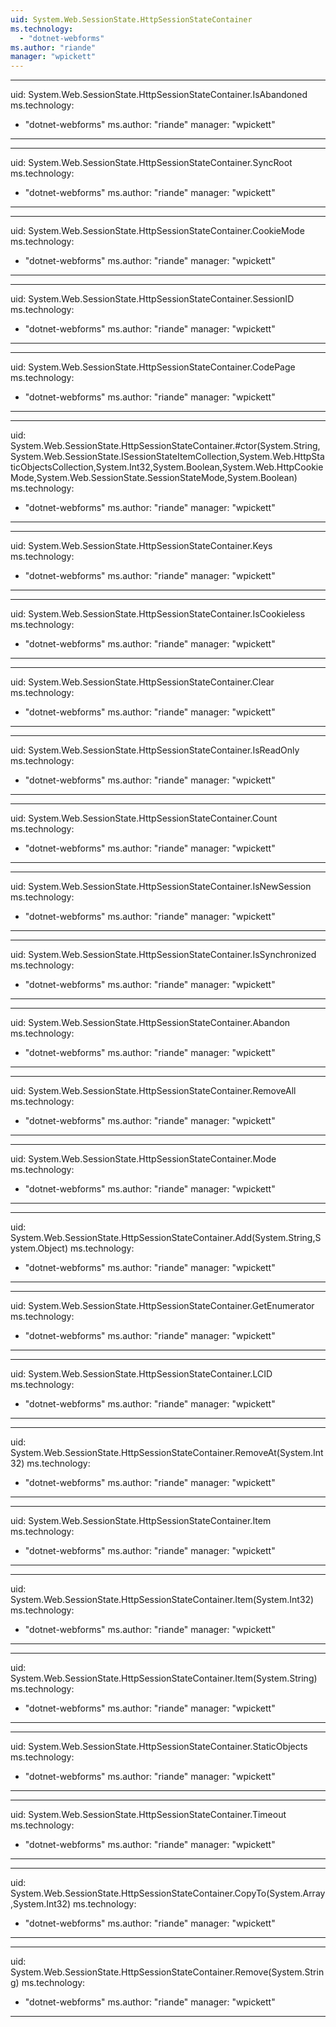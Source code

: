 ```yaml
---
uid: System.Web.SessionState.HttpSessionStateContainer
ms.technology: 
  - "dotnet-webforms"
ms.author: "riande"
manager: "wpickett"
---
```


---
uid: System.Web.SessionState.HttpSessionStateContainer.IsAbandoned
ms.technology: 
  - "dotnet-webforms"
ms.author: "riande"
manager: "wpickett"
---

---
uid: System.Web.SessionState.HttpSessionStateContainer.SyncRoot
ms.technology: 
  - "dotnet-webforms"
ms.author: "riande"
manager: "wpickett"
---

---
uid: System.Web.SessionState.HttpSessionStateContainer.CookieMode
ms.technology: 
  - "dotnet-webforms"
ms.author: "riande"
manager: "wpickett"
---

---
uid: System.Web.SessionState.HttpSessionStateContainer.SessionID
ms.technology: 
  - "dotnet-webforms"
ms.author: "riande"
manager: "wpickett"
---

---
uid: System.Web.SessionState.HttpSessionStateContainer.CodePage
ms.technology: 
  - "dotnet-webforms"
ms.author: "riande"
manager: "wpickett"
---

---
uid: System.Web.SessionState.HttpSessionStateContainer.#ctor(System.String,System.Web.SessionState.ISessionStateItemCollection,System.Web.HttpStaticObjectsCollection,System.Int32,System.Boolean,System.Web.HttpCookieMode,System.Web.SessionState.SessionStateMode,System.Boolean)
ms.technology: 
  - "dotnet-webforms"
ms.author: "riande"
manager: "wpickett"
---

---
uid: System.Web.SessionState.HttpSessionStateContainer.Keys
ms.technology: 
  - "dotnet-webforms"
ms.author: "riande"
manager: "wpickett"
---

---
uid: System.Web.SessionState.HttpSessionStateContainer.IsCookieless
ms.technology: 
  - "dotnet-webforms"
ms.author: "riande"
manager: "wpickett"
---

---
uid: System.Web.SessionState.HttpSessionStateContainer.Clear
ms.technology: 
  - "dotnet-webforms"
ms.author: "riande"
manager: "wpickett"
---

---
uid: System.Web.SessionState.HttpSessionStateContainer.IsReadOnly
ms.technology: 
  - "dotnet-webforms"
ms.author: "riande"
manager: "wpickett"
---

---
uid: System.Web.SessionState.HttpSessionStateContainer.Count
ms.technology: 
  - "dotnet-webforms"
ms.author: "riande"
manager: "wpickett"
---

---
uid: System.Web.SessionState.HttpSessionStateContainer.IsNewSession
ms.technology: 
  - "dotnet-webforms"
ms.author: "riande"
manager: "wpickett"
---

---
uid: System.Web.SessionState.HttpSessionStateContainer.IsSynchronized
ms.technology: 
  - "dotnet-webforms"
ms.author: "riande"
manager: "wpickett"
---

---
uid: System.Web.SessionState.HttpSessionStateContainer.Abandon
ms.technology: 
  - "dotnet-webforms"
ms.author: "riande"
manager: "wpickett"
---

---
uid: System.Web.SessionState.HttpSessionStateContainer.RemoveAll
ms.technology: 
  - "dotnet-webforms"
ms.author: "riande"
manager: "wpickett"
---

---
uid: System.Web.SessionState.HttpSessionStateContainer.Mode
ms.technology: 
  - "dotnet-webforms"
ms.author: "riande"
manager: "wpickett"
---

---
uid: System.Web.SessionState.HttpSessionStateContainer.Add(System.String,System.Object)
ms.technology: 
  - "dotnet-webforms"
ms.author: "riande"
manager: "wpickett"
---

---
uid: System.Web.SessionState.HttpSessionStateContainer.GetEnumerator
ms.technology: 
  - "dotnet-webforms"
ms.author: "riande"
manager: "wpickett"
---

---
uid: System.Web.SessionState.HttpSessionStateContainer.LCID
ms.technology: 
  - "dotnet-webforms"
ms.author: "riande"
manager: "wpickett"
---

---
uid: System.Web.SessionState.HttpSessionStateContainer.RemoveAt(System.Int32)
ms.technology: 
  - "dotnet-webforms"
ms.author: "riande"
manager: "wpickett"
---

---
uid: System.Web.SessionState.HttpSessionStateContainer.Item
ms.technology: 
  - "dotnet-webforms"
ms.author: "riande"
manager: "wpickett"
---

---
uid: System.Web.SessionState.HttpSessionStateContainer.Item(System.Int32)
ms.technology: 
  - "dotnet-webforms"
ms.author: "riande"
manager: "wpickett"
---

---
uid: System.Web.SessionState.HttpSessionStateContainer.Item(System.String)
ms.technology: 
  - "dotnet-webforms"
ms.author: "riande"
manager: "wpickett"
---

---
uid: System.Web.SessionState.HttpSessionStateContainer.StaticObjects
ms.technology: 
  - "dotnet-webforms"
ms.author: "riande"
manager: "wpickett"
---

---
uid: System.Web.SessionState.HttpSessionStateContainer.Timeout
ms.technology: 
  - "dotnet-webforms"
ms.author: "riande"
manager: "wpickett"
---

---
uid: System.Web.SessionState.HttpSessionStateContainer.CopyTo(System.Array,System.Int32)
ms.technology: 
  - "dotnet-webforms"
ms.author: "riande"
manager: "wpickett"
---

---
uid: System.Web.SessionState.HttpSessionStateContainer.Remove(System.String)
ms.technology: 
  - "dotnet-webforms"
ms.author: "riande"
manager: "wpickett"
---
